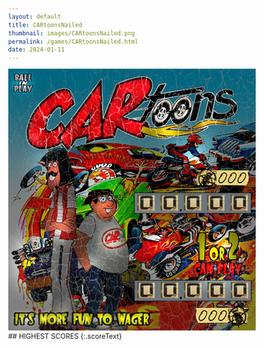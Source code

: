 ```yaml
---
layout: default
title: CARtoonsNailed
thumbnail: images/CARtoonsNailed.png
permalink: /games/CARtoonsNailed.html
date: 2024-01-11
---
```


<img src="../images/CARtoonsNailed.png" class="gameThumbnail img-fluid mx-auto align-middle">
## HIGHEST SCORES
{:.scoreText}

